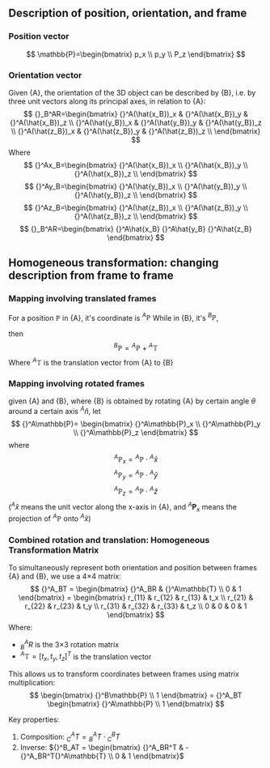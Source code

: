 ## Description of position, orientation, and frame
### Position vector
$$
\mathbb{P}=\begin{bmatrix}
p_x \\
p_y \\
P_z
\end{bmatrix}
$$
### Orientation vector
Given {A}, the orientation of the 3D object can be described by {B}, i.e. by three unit vectors along its principal axes, in relation to {A}:
$$
{}_B^AR=\begin{bmatrix}
	{}^A(\hat{x_B})_x & {}^A(\hat{x_B})_y & {}^A(\hat{x_B})_z \\
	{}^A(\hat{y_B})_x & {}^A(\hat{y_B})_y & {}^A(\hat{y_B})_z \\
	{}^A(\hat{z_B})_x & {}^A(\hat{z_B})_y & {}^A(\hat{z_B})_z \\
\end{bmatrix}
$$
Where
$$
{}^Ax_B=\begin{bmatrix}
	{}^A(\hat{x_B})_x \\
	{}^A(\hat{x_B})_y \\
	{}^A(\hat{x_B})_z \\
\end{bmatrix}
$$
$$
{}^Ay_B=\begin{bmatrix}
	{}^A(\hat{y_B})_x \\
	{}^A(\hat{y_B})_y \\
	{}^A(\hat{y_B})_z \\
\end{bmatrix}
$$
$$
{}^Az_B=\begin{bmatrix}
	{}^A(\hat{z_B})_x \\
	{}^A(\hat{z_B})_y \\
	{}^A(\hat{z_B})_z \\
\end{bmatrix}
$$
$$
{}_B^AR=\begin{bmatrix}
{}^A\hat{x_B} {}^A\hat{y_B} {}^A\hat{z_B} 
\end{bmatrix}
$$

## Homogeneous transformation: changing description from frame to frame
### Mapping involving translated frames
For a position $\mathbb{P}$ in {A}, it's coordinate is ${}^A\mathbb{P}$
While in {B}, it's ${}^{B}\mathbb{P}$,

then
$$
{}^B\mathbb{P}={}^A\mathbb{P}+{}^A\mathbb{T}
$$
Where ${}^A\mathbb{T}$ is the translation vector from {A} to {B}

### Mapping involving rotated frames
given {A} and {B}, where {B} is obtained by rotating {A} by certain angle $\theta$ around a certain axis ${}^A\hat{n}$, let 
$$
{}^A\mathbb{P}=
\begin{bmatrix}
{}^A\mathbb{P}_x \\
{}^A\mathbb{P}_y \\
{}^A\mathbb{P}_z
\end{bmatrix}
$$
where
$$
{}^A\mathbb{P}_x={}^A\mathbb{P} \cdot {}^A\hat{x}
$$
$$
{}^A\mathbb{P}_y={}^A\mathbb{P} \cdot {}^A\hat{y}
$$
$$
{}^A\mathbb{P}_z={}^A\mathbb{P} \cdot {}^A\hat{z}
$$
(${}^A\hat{x}$ means the unit vector along the x-axis in {A}, and ${}^A\mathbf{P}_x$ means the projection of ${}^A\mathbb{P}$ onto ${}^A\hat{x}$)

### Combined rotation and translation: Homogeneous Transformation Matrix
To simultaneously represent both orientation and position between frames {A} and {B}, we use a 4×4 matrix:
$$
{}^A_BT = \begin{bmatrix}
{}^A_BR & {}^A\mathbb{T} \\
0 & 1
\end{bmatrix} = \begin{bmatrix}
r_{11} & r_{12} & r_{13} & t_x \\
r_{21} & r_{22} & r_{23} & t_y \\
r_{31} & r_{32} & r_{33} & t_z \\
0 & 0 & 0 & 1
\end{bmatrix}
$$
Where:
- ${}^A_BR$ is the 3×3 rotation matrix
- ${}^A\mathbb{T} = [t_x, t_y, t_z]^T$ is the translation vector

This allows us to transform coordinates between frames using matrix multiplication:
$$
\begin{bmatrix}
{}^B\mathbb{P} \\
1
\end{bmatrix}
= {}^A_BT \begin{bmatrix}
{}^A\mathbb{P} \\
1
\end{bmatrix}
$$

Key properties:
1. Composition: ${}^A_CT = {}^A_BT \cdot {}^B_CT$
2. Inverse: ${}^B_AT = \begin{bmatrix}
{}^A_BR^T & -{}^A_BR^T{}^A\mathbb{T} \\
0 & 1
\end{bmatrix}$


